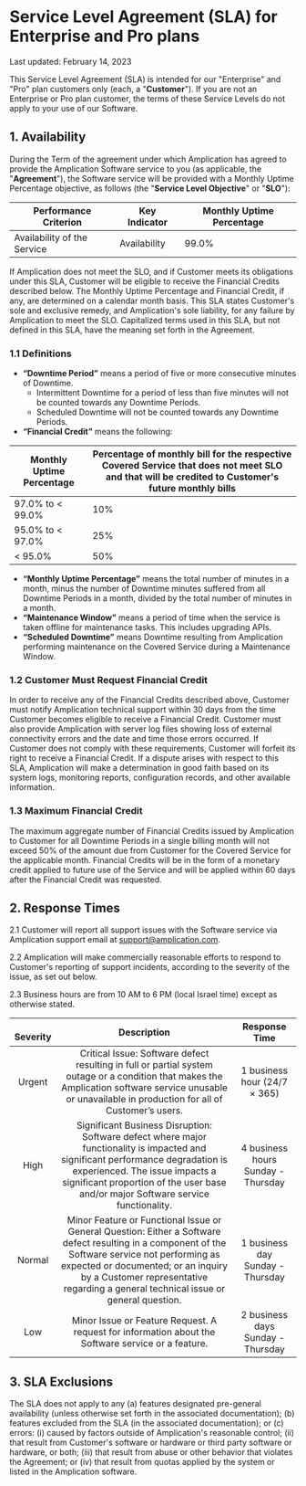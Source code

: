 # Service Level Agreement (SLA) for Enterprise and Pro plans

Last updated: February 14, 2023

This Service Level Agreement (SLA) is intended for our "Enterprise" and "Pro" plan customers only (each, a "**Customer**"). If you are not an Enterprise or Pro plan customer, the terms of these Service Levels do not apply to your use of our Software.

## 1. Availability

During the Term of the agreement under which Amplication has agreed to provide the Amplication Software service to you (as applicable, the "**Agreement**"), the Software service will be provided with a Monthly Uptime Percentage objective, as follows (the "**Service Level Objective**" or "**SLO**"):

| **Performance Criterion**   | **Key Indicator** | **Monthly Uptime Percentage** |
| --------------------------- | ----------------- | ----------------------------- |
| Availability of the Service | Availability      | 99.0%                         |

If Amplication does not meet the SLO, and if Customer meets its obligations under this SLA, Customer will be eligible to receive the Financial Credits described below. The Monthly Uptime Percentage and Financial Credit, if any, are determined on a calendar month basis. This SLA states Customer's sole and exclusive remedy, and Amplication's sole liability, for any failure by Amplication to meet the SLO. Capitalized terms used in this SLA, but not defined in this SLA, have the meaning set forth in the Agreement.

### 1.1 Definitions

- **“Downtime Period”** means a period of five or more consecutive minutes of Downtime.
  - Intermittent Downtime for a period of less than five minutes will not be counted towards any Downtime Periods.
  - Scheduled Downtime will not be counted towards any Downtime Periods.
- **“Financial Credit”** means the following:

| **Monthly Uptime Percentage** | **Percentage of monthly bill for the respective Covered Service that does not meet SLO and that will be credited to Customer's future monthly bills** |
| ----------------------------- | ----------------------------------------------------------------------------------------------------------------------------------------------------- |
| 97.0% to < 99.0%              | 10%                                                                                                                                                   |
| 95.0% to < 97.0%              | 25%                                                                                                                                                   |
| < 95.0%                       | 50%                                                                                                                                                   |

- **“Monthly Uptime Percentage”** means the total number of minutes in a month, minus the number of Downtime minutes suffered from all Downtime Periods in a month, divided by the total number of minutes in a month.
- **“Maintenance Window”** means a period of time when the service is taken offline for maintenance tasks. This includes upgrading APIs.
- **“Scheduled Downtime”** means Downtime resulting from Amplication performing maintenance on the Covered Service during a Maintenance Window.

### 1.2 Customer Must Request Financial Credit

In order to receive any of the Financial Credits described above, Customer must notify Amplication technical support within 30 days from the time Customer becomes eligible to receive a Financial Credit. Customer must also provide Amplication with server log files showing loss of external connectivity errors and the date and time those errors occurred. If Customer does not comply with these requirements, Customer will forfeit its right to receive a Financial Credit. If a dispute arises with respect to this SLA, Amplication will make a determination in good faith based on its system logs, monitoring reports, configuration records, and other available information.

### 1.3 Maximum Financial Credit

The maximum aggregate number of Financial Credits issued by Amplication to Customer for all Downtime Periods in a single billing month will not exceed 50% of the amount due from Customer for the Covered Service for the applicable month. Financial Credits will be in the form of a monetary credit applied to future use of the Service and will be applied within 60 days after the Financial Credit was requested.

## 2. Response Times

2.1 Customer will report all support issues with the Software service via Amplication support email at [support@amplication.com](mailto:support@amplication.com).

2.2 Amplication will make commercially reasonable efforts to respond to Customer's reporting of support incidents, according to the severity of the issue, as set out below.

2.3 Business hours are from 10 AM to 6 PM (local Israel time) except as otherwise stated.

| ` `**Severity** |                                                                                                                                **Description**                                                                                                                                 |         **Response Time**          |
| :-------------: | :----------------------------------------------------------------------------------------------------------------------------------------------------------------------------------------------------------------------------------------------------------------------------: | :--------------------------------: |
|     Urgent      |                                    Critical Issue: Software defect resulting in full or partial system outage or a condition that makes the Amplication software service unusable or unavailable in production for all of Customer’s users.                                    |    1 business hour (24/7 × 365)    |
|      High       |            Significant Business Disruption: Software defect where major functionality is impacted and significant performance degradation is experienced. The issue impacts a significant proportion of the user base and/or major Software service functionality.             | 4 business hours Sunday - Thursday |
|     Normal      | Minor Feature or Functional Issue or General Question: Either a Software defect resulting in a component of the Software service not performing as expected or documented; or an inquiry by a Customer representative regarding a general technical issue or general question. |  1 business day Sunday - Thursday  |
|       Low       |                                                                                       Minor Issue or Feature Request. A request for information about the Software service or a feature.                                                                                       | 2 business days Sunday - Thursday  |

## 3. SLA Exclusions

The SLA does not apply to any (a) features designated pre-general availability (unless otherwise set forth in the associated documentation); (b) features excluded from the SLA (in the associated documentation); or (c) errors: (i) caused by factors outside of Amplication's reasonable control; (ii) that result from Customer's software or hardware or third party software or hardware, or both; (iii) that result from abuse or other behavior that violates the Agreement; or (iv) that result from quotas applied by the system or listed in the Amplication software.
